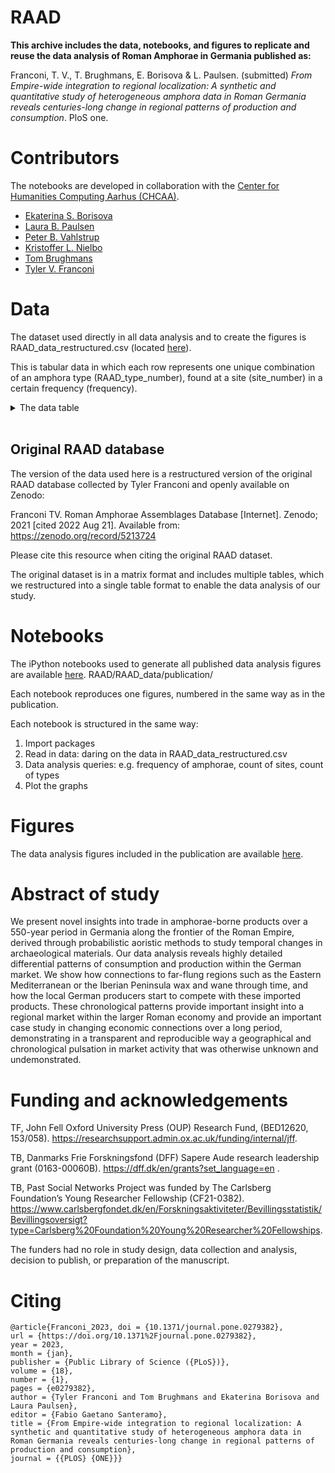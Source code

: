 # RAAD

<b>This archive includes the data, notebooks, and figures to replicate and reuse the data analysis of Roman Amphorae in Germania published as:</b>

Franconi, T. V., T. Brughmans, E. Borisova & L. Paulsen. (submitted) *From Empire-wide integration to regional localization: A synthetic and quantitative study of heterogeneous amphora data in Roman Germania reveals centuries-long change in regional patterns of production and consumption*. PloS one.

# Contributors

The notebooks are developed in collaboration with the [Center for Humanities Computing Aarhus (CHCAA)](https://chcaa.io/#/).

* [Ekaterina S. Borisova](https://github.com/esborisova)
* [Laura B. Paulsen](https://github.com/laurabpaulsen)
* [Peter B. Vahlstrup](https://pure.au.dk/portal/en/persons/peter-bjerregaard-vahlstrup(63997fd6-cf3c-4d7e-895a-7cfbd145f22e).html)
* [Kristoffer L. Nielbo](https://pure.au.dk/portal/en/persons/kristoffer-laigaard-nielbo(aef8887c-d4e9-4270-9031-1a15553f5590).html)
* [Tom Brughmans](https://pure.au.dk/portal/en/persons/tom-brughmans(78c7314a-9485-4e14-b207-0e836aea5e01).html)
* [Tyler V. Franconi](https://www.brown.edu/academics/archaeology/people/franconi)

# Data

The dataset used directly in all data analysis and to create the figures is RAAD_data_restructured.csv (located [here](https://github.com/Tom-Brughmans/RAAD/tree/main/RAAD_data/data)).

This is tabular data in which each row represents one unique combination of an amphora type (RAAD_type_number), found at a site (site_number) in a certain frequency (frequency).
<br /> 

<details>
  <summary>  The data table </summary>

|**Field Name**                |      **Type / Description**                                                                      |
| ---------------------------- | ---------------------------------------------------------------------------------------------- |
|'RAAD_form'	               |   string / Commonly used typologies for RAAD type number                                         |
|'RAAD_type_number'            |   integer / RAAD unique form identifier                                                          |
|'origin'               	   |   string / A region where an amphora was produced                                                |
|'origin_h1'	               |   string / A region where an amphora was produced                                                |
|'origin_h2'	               |   string / A subregion of a region (where an amphora was made)                                   |
|'contents'	                   |   string / A product carried in an amphora                                                       |
|'site_name_modern'	           |   string / A modern name of an archaeological site from which an amphorae assemblage came        |
|'site_name_ancient' 	       |   string / Roman name for sites (where known)                                                    |
|'site_number'                 |   integer / RAAD unique assemblage identifier                                                    |
|'modern_country'              |   string / Modern national location of sites                                                     |
|'roman_province'              |   string / Ancient provincial location of sites                                                  |
|'major_site_type'	           |   string / A site category: <ul><li>military</li><li>settlement</li><li>oppidum</li><li>villa</li></ul>|
|'minor_site_type'             |   string / Specific types of sites, where available                                              |
|'quantification_method'       |   string / The method with which each assemblage was quantified                                  |
|'quantification_abbreviation' |   string / A ceramic quantification method: <ul><li>total - total sherd count</li><li>mni - minimum number of individuals</li><li>rbh - diagnostic rim, base, and handles count</li><li>max - maximum number of individuals</li></ul>|
|'raad_type_start_date'        |   float / A production start date of an amphora                                                  |
|'raad_type_end_date'	       |   float / A production end date of an amphora                                                    |
|'site_start_date'	           |   integer / A consumption start date of an amphora                                               |
|'site_end_date'	           |   integer / A consumption end date of an amphora                                                 |
|'frequency'                   |   integer / An amphora frequency                                                                 |
|'southampton_type_number'     |   float / Corresponding entry in Southampton Roman Amphorae: a Digital Resource (if available)   |
|'pleiades'	                   |   float / Site geographical coordinates according to the Pleiades Atlas                          |
|'dare'    	                   |   float / Site geographical coordinates according to the Digital Atlas of the Roman Empire       |
|'vici'	                       |   float / Site geographical coordinates according to the Archaeological Atlas of Antiquity       |
|'lat'  	                   |   float / Site geographical coordinates in latitude                                              |
|'long'   	                   |   float / Site geographical coordinates in longitude                                             |
|'total assemblage size'       |   integer / Total number of amphorae/sherds per site                                             |
|'reference'	               |   string / Bibliographic reference for assemblage publication                                    |

</details>

<br /> 

## Original RAAD database

The version of the data used here is a restructured version of the original RAAD database collected by Tyler Franconi and openly available on Zenodo:

Franconi TV. Roman Amphorae Assemblages Database [Internet]. Zenodo; 2021 [cited 2022 Aug 21]. Available from: https://zenodo.org/record/5213724

Please cite this resource when citing the original RAAD dataset.

The original dataset is in a matrix format and includes multiple tables, which we restructured into a single table format to enable the data analysis of our study.


# Notebooks

The iPython notebooks used to generate all published data analysis figures are available [here](https://github.com/Tom-Brughmans/RAAD/tree/main/RAAD_data/publication).
RAAD/RAAD_data/publication/

Each notebook reproduces one figures, numbered in the same way as in the publication.

Each notebook is structured in the same way:

1. Import packages
2. Read in data: daring on the data in RAAD_data_restructured.csv
3. Data analysis queries: e.g. frequency of amphorae, count of sites, count of types
4. Plot the graphs

# Figures

The data analysis figures included in the publication are available [here](https://github.com/Tom-Brughmans/RAAD/tree/main/RAAD_data/publication/Figs).

# Abstract of study

We present novel insights into trade in amphorae-borne products over a 550-year period in Germania along the frontier of the Roman Empire, derived through probabilistic aoristic methods to study temporal changes in archaeological materials. Our data analysis reveals highly detailed differential patterns of consumption and production within the German market. We show how connections to far-flung regions such as the Eastern Mediterranean or the Iberian Peninsula wax and wane through time, and how the local German producers start to compete with these imported products. These chronological patterns provide important insight into a regional market within the larger Roman economy and provide an important case study in changing economic connections over a long period, demonstrating in a transparent and reproducible way a geographical and chronological pulsation in market activity that was otherwise unknown and undemonstrated.

# Funding and acknowledgements

TF, John Fell Oxford University Press (OUP) Research Fund, (BED12620, 153/058). https://researchsupport.admin.ox.ac.uk/funding/internal/jff.

TB, Danmarks Frie Forskningsfond (DFF) Sapere Aude research leadership grant (0163-00060B). https://dff.dk/en/grants?set_language=en .

TB, Past Social Networks Project was funded by The Carlsberg Foundation’s Young Researcher Fellowship (CF21-0382). https://www.carlsbergfondet.dk/en/Forskningsaktiviteter/Bevillingsstatistik/Bevillingsoversigt?type=Carlsberg%20Foundation%20Young%20Researcher%20Fellowships.

The funders had no role in study design, data collection and analysis, decision to publish, or preparation of the manuscript.

# Citing
```
@article{Franconi_2023,	doi = {10.1371/journal.pone.0279382},	
url = {https://doi.org/10.1371%2Fjournal.pone.0279382},	
year = 2023,	
month = {jan},	
publisher = {Public Library of Science ({PLoS})},	
volume = {18},	
number = {1},	
pages = {e0279382},	
author = {Tyler Franconi and Tom Brughmans and Ekaterina Borisova and Laura Paulsen},	
editor = {Fabio Gaetano Santeramo},	
title = {From Empire-wide integration to regional localization: A synthetic and quantitative study of heterogeneous amphora data in Roman Germania reveals centuries-long change in regional patterns of production and consumption},	
journal = {{PLOS} {ONE}}}
```
